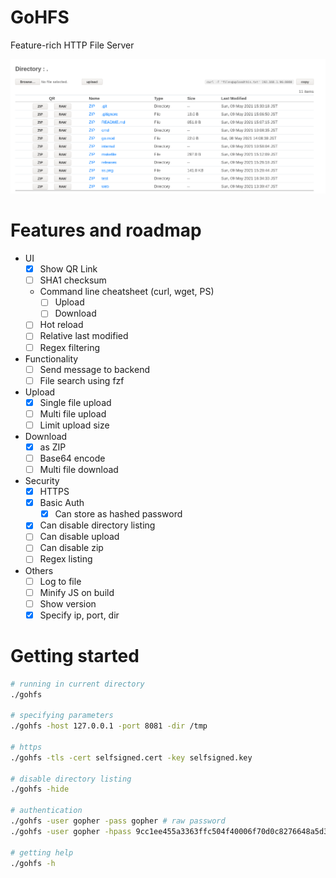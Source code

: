 # GoHFS
Feature-rich HTTP File Server

![](ss.png)

# Features and roadmap
- UI
    - [x] Show QR Link
    - [ ] SHA1 checksum
    - Command line cheatsheet (curl, wget, PS)
        - [ ] Upload
        - [ ] Download
    - [ ] Hot reload
    - [ ] Relative last modified
    - [ ] Regex filtering
- Functionality
    - [ ] Send message to backend
    - [ ] File search using fzf
- Upload
    - [x] Single file upload
    - [ ] Multi file upload
    - [ ] Limit upload size
- Download
    - [x] as ZIP
    - [ ] Base64 encode
    - [ ] Multi file download
- Security
    - [x] HTTPS
    - [x] Basic Auth
        - [x] Can store as hashed password
    - [x] Can disable directory listing
    - [ ] Can disable upload
    - [ ] Can disable zip
    - [ ] Regex listing
- Others
    - [ ] Log to file
    - [ ] Minify JS on build
    - [ ] Show version
    - [x] Specify ip, port, dir

# Getting started
```bash
# running in current directory
./gohfs

# specifying parameters
./gohfs -host 127.0.0.1 -port 8081 -dir /tmp 

# https
./gohfs -tls -cert selfsigned.cert -key selfsigned.key

# disable directory listing
./gohfs -hide

# authentication
./gohfs -user gopher -pass gopher # raw password
./gohfs -user gopher -hpass 9cc1ee455a3363ffc504f40006f70d0c8276648a5d3eb3f9524e94d1b7a83aef # sha256 hashed

# getting help
./gohfs -h
```
